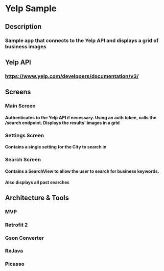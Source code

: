 # Yelp Sample

## Description
### Sample app that connects to the Yelp API and displays a grid of business images

## Yelp API
### https://www.yelp.com/developers/documentation/v3/

## Screens
### Main Screen
#### Authenticates to the Yelp API if necessary. Using an auth token, calls the /search endpoint. Displays the results' images in a grid

### Settings Screen
#### Contains a single setting for the City to search in

### Search Screen
#### Contains a SearchView to allow the user to search for business keywords.
#### Also displays all past searches

## Architecture & Tools
### MVP
### Retrofit 2
### Gson Converter
### RxJava
### Picasso



